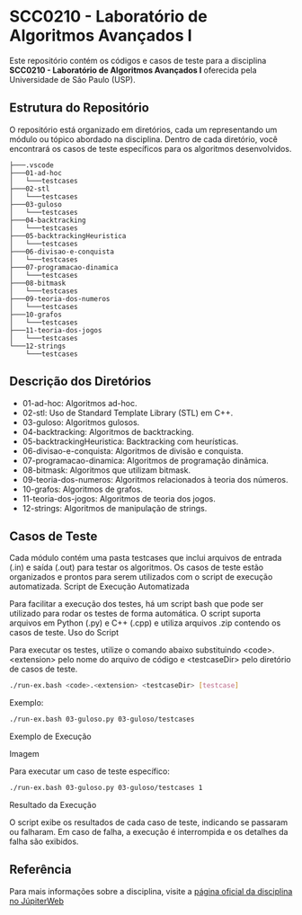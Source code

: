 # SCC0210 - Laboratório de Algoritmos Avançados I

Este repositório contém os códigos e casos de teste para a disciplina **SCC0210 - Laboratório de Algoritmos Avançados I** oferecida pela Universidade de São Paulo (USP).

## Estrutura do Repositório

O repositório está organizado em diretórios, cada um representando um módulo ou tópico abordado na disciplina. Dentro de cada diretório, você encontrará os casos de teste específicos para os algoritmos desenvolvidos.

```plaintext
├───.vscode
├───01-ad-hoc
│   └───testcases
├───02-stl
│   └───testcases
├───03-guloso
│   └───testcases
├───04-backtracking
│   └───testcases
├───05-backtrackingHeuristica
│   └───testcases
├───06-divisao-e-conquista
│   └───testcases
├───07-programacao-dinamica
│   └───testcases
├───08-bitmask
│   └───testcases
├───09-teoria-dos-numeros
│   └───testcases
├───10-grafos
│   └───testcases
├───11-teoria-dos-jogos
│   └───testcases
└───12-strings
    └───testcases
```

## Descrição dos Diretórios

- 01-ad-hoc: Algoritmos ad-hoc.
- 02-stl: Uso de Standard Template Library (STL) em C++.
- 03-guloso: Algoritmos gulosos.
- 04-backtracking: Algoritmos de backtracking.
- 05-backtrackingHeuristica: Backtracking com heurísticas.
- 06-divisao-e-conquista: Algoritmos de divisão e conquista.
- 07-programacao-dinamica: Algoritmos de programação dinâmica.
- 08-bitmask: Algoritmos que utilizam bitmask.
- 09-teoria-dos-numeros: Algoritmos relacionados à teoria dos números.
- 10-grafos: Algoritmos de grafos.
- 11-teoria-dos-jogos: Algoritmos de teoria dos jogos.
- 12-strings: Algoritmos de manipulação de strings.

## Casos de Teste

Cada módulo contém uma pasta testcases que inclui arquivos de entrada (.in) e saída (.out) para testar os algoritmos. Os casos de teste estão organizados e prontos para serem utilizados com o script de execução automatizada.
Script de Execução Automatizada

Para facilitar a execução dos testes, há um script bash que pode ser utilizado para rodar os testes de forma automática. O script suporta arquivos em Python (.py) e C++ (.cpp) e utiliza arquivos .zip contendo os casos de teste.
Uso do Script

Para executar os testes, utilize o comando abaixo substituindo \<code\>.\<extension\> pelo nome do arquivo de código e \<testcaseDir\> pelo diretório de casos de teste.

```bash
./run-ex.bash <code>.<extension> <testcaseDir> [testcase]
```

Exemplo:

```bash
./run-ex.bash 03-guloso.py 03-guloso/testcases
```

Exemplo de Execução

Imagem

Para executar um caso de teste específico:

```bash
./run-ex.bash 03-guloso.py 03-guloso/testcases 1
```

Resultado da Execução

O script exibe os resultados de cada caso de teste, indicando se passaram ou falharam.
Em caso de falha, a execução é interrompida e os detalhes da falha são exibidos.

## Referência

Para mais informações sobre a disciplina, visite a [página oficial da disciplina no JúpiterWeb](https://uspdigital.usp.br/jupiterweb/obterDisciplina?sgldis=SCC0210&codcur=55041&codhab=0)
